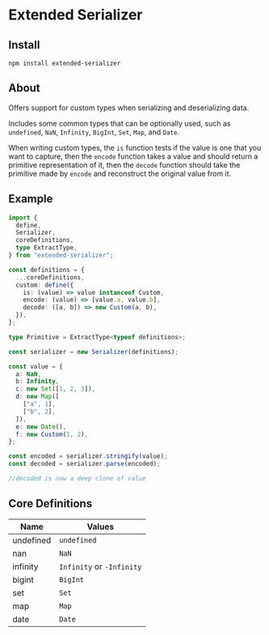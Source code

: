 # Extended Serializer

## Install

`npm install extended-serializer`

## About

Offers support for custom types when serializing and deserializing data.

Includes some common types that can be optionally used, such as `undefined`, `NaN`, `Infinity`, `BigInt`, `Set`, `Map`, and `Date`.

When writing custom types, the `is` function tests if the value is one that you want to capture, then the `encode` function takes a value and should return a primitive representation of it, then the `decode` function should take the primitive made by `encode` and reconstruct the original value from it.

## Example

```ts
import {
  define,
  Serializer,
  coreDefinitions,
  type ExtractType,
} from "extended-serializer";

const definitions = {
  ...coreDefinitions,
  custom: define({
    is: (value) => value instanceof Custom,
    encode: (value) => [value.a, value.b],
    decode: ([a, b]) => new Custom(a, b),
  }),
};

type Primitive = ExtractType<typeof definitions>;

const serializer = new Serializer(definitions);

const value = {
  a: NaN,
  b: Infinity,
  c: new Set([1, 2, 3]),
  d: new Map([
    ["a", 1],
    ["b", 2],
  ]),
  e: new Date(),
  f: new Custom(1, 2),
};

const encoded = serializer.stringify(value);
const decoded = serializer.parse(encoded);

//decoded is now a deep clone of value
```

## Core Definitions

| Name      | Values                    |
| --------- | ------------------------- |
| undefined | `undefined`               |
| nan       | `NaN`                     |
| infinity  | `Infinity` or `-Infinity` |
| bigint    | `BigInt`                  |
| set       | `Set`                     |
| map       | `Map`                     |
| date      | `Date`                    |
